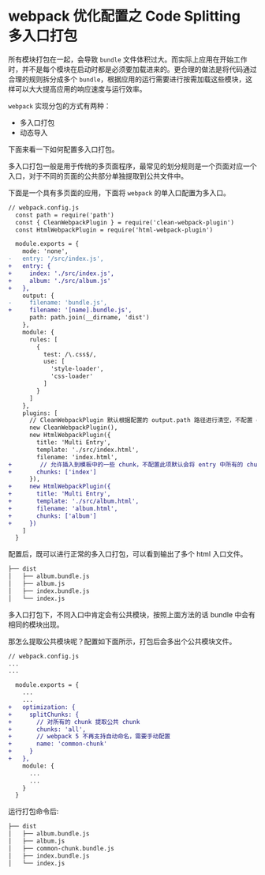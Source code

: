 # webpack 优化配置之 Code Splitting 多入口打包

所有模块打包在一起，会导致 `bundle` 文件体积过大。而实际上应用在开始工作时，并不是每个模块在启动时都是必须要加载进来的。更合理的做法是将代码通过合理的规则拆分成多个 `bundle`，根据应用的运行需要进行按需加载这些模块，这样可以大大提高应用的响应速度与运行效率。

`webpack` 实现分包的方式有两种：

- 多入口打包
- 动态导入

下面来看一下如何配置多入口打包。

多入口打包一般是用于传统的多页面程序，最常见的划分规则是一个页面对应一个入口，对于不同的页面的公共部分单独提取到公共文件中。

下面是一个具有多页面的应用，下面将 `webpack` 的单入口配置为多入口。

```diff
// webpack.config.js
  const path = require('path')
  const { CleanWebpackPlugin } = require('clean-webpack-plugin')
  const HtmlWebpackPlugin = require('html-webpack-plugin')

  module.exports = {
    mode: 'none',
-   entry: '/src/index.js',
+   entry: {
+     index: './src/index.js',
+     album: './src/album.js'
+   },
    output: {
-     filename: 'bundle.js',
+     filename: '[name].bundle.js',
      path: path.join(__dirname, 'dist')
    },
    module: {
      rules: [
        {
          test: /\.css$/,
          use: [
            'style-loader',
            'css-loader'
          ]
        }
      ]
    },
    plugins: [
      // CleanWebpackPlugin 默认根据配置的 output.path 路径进行清空，不配置 output.path 不生效
      new CleanWebpackPlugin(),
      new HtmlWebpackPlugin({
        title: 'Multi Entry',
        template: './src/index.html',
        filename: 'index.html',
+        // 允许插入到模板中的一些 chunk，不配置此项默认会将 entry 中所有的 chunk 注入到模板中
+       chunks: ['index'] 
      }),
+     new HtmlWebpackPlugin({
+       title: 'Multi Entry',
+       template: './src/album.html',
+       filename: 'album.html',
+       chunks: ['album']
+     })
    ]
  }

```

配置后，既可以进行正常的多入口打包，可以看到输出了多个 html 入口文件。

```bash
├── dist
│   ├── album.bundle.js
│   ├── album.js
│   ├── index.bundle.js
│   └── index.js
```

多入口打包下，不同入口中肯定会有公共模块，按照上面方法的话 bundle 中会有相同的模块出现。

那怎么提取公共模块呢？配置如下面所示，打包后会多出个公共模块文件。

```diff
// webpack.config.js
...
...

  module.exports = {
    ...
    ...
+   optimization: {
+     splitChunks: {
+       // 对所有的 chunk 提取公共 chunk
+       chunks: 'all',
+       // webpack 5 不再支持自动命名，需要手动配置
+       name: 'common-chunk'
+     }
+   },
    module: {
      ...
      ...
    }
  }
```

运行打包命令后:

```bash
├── dist
│   ├── album.bundle.js
│   ├── album.js
│   ├── common-chunk.bundle.js
│   ├── index.bundle.js
│   └── index.js
```